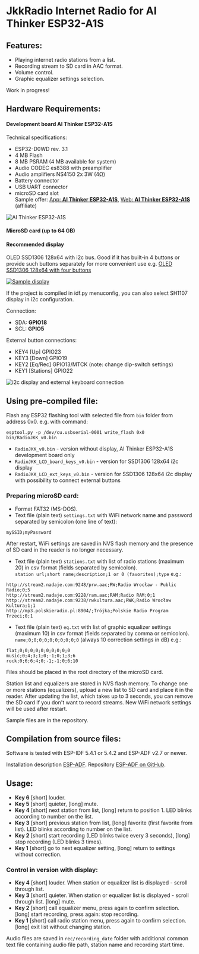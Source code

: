 # JkkRadio Internet Radio for **AI Thinker ESP32-A1S**  
  
## **Features:**  
- Playing internet radio stations from a list.  
- Recording stream to SD card in AAC format.  
- Volume control.  
- Graphic equalizer settings selection.  
  
Work in progress!  
  
## **Hardware Requirements:**  
#### Development board **AI Thinker ESP32-A1S**  
Technical specifications:  
- ESP32-D0WD rev. 3.1  
- 4 MB Flash  
- 8 MB PSRAM (4 MB available for system)
- Audio CODEC es8388 with preamplifier  
- Audio amplifiers NS4150 2x 3W (4Ω)   
- Battery connector   
- USB UART connector  
- microSD card slot  
Sample offer: [App: **AI Thinker ESP32-A1S**](https://s.click.aliexpress.com/e/_ooTic0A), [Web: **AI Thinker ESP32-A1S**](https://s.click.aliexpress.com/e/_onbBPzW) (affiliate)

![AI Thinker ESP32-A1S](img/ESP32A1S.jpeg)
  
#### MicroSD card (up to 64 GB)  

#### Recommended display

OLED SSD1306 128x64 with i2c bus. Good if it has built-in 4 buttons or provide such buttons separately for more convenient use e.g. [OLED SSD1306 128x64 with four buttons](https://s.click.aliexpress.com/e/_oFKo8XC)

[![Sample display](img/OLED-i2c.jpeg)](https://s.click.aliexpress.com/e/_oFKo8XC)

If the project is compiled in idf.py menuconfig, you can also select SH1107 display in i2c configuration.

Connection:
- SDA: **GPIO18**
- SCL: **GPIO5**

External button connections:
- KEY4 [Up] GPIO23
- KEY3 [Down] GPIO19
- KEY2 [Eq/Rec] GPIO13/MTCK (note: change dip-switch settings)
- KEY1 [Stations] GPIO22

![i2c display and external keyboard connection](img/ESP32A1S-OLED-connections.jpeg)
  
## Using pre-compiled file:  
Flash any ESP32 flashing tool with selected file from `bin` folder from address 0x0. e.g. with command:   
```
esptool.py -p /dev/cu.usbserial-0001 write_flash 0x0 bin/RadioJKK_v0.bin  
```
- `RadioJKK_v0.bin` - version without display, AI Thinker ESP32-A1S development board only
- `RadioJKK_LCD_board_keys_v0.bin` - version for SSD1306 128x64 i2c display
- `RadioJKK_LCD_ext_keys_v0.bin` - version for SSD1306 128x64 i2c display with possibility to connect external buttons

  
### Preparing microSD card:  
- Format FAT32 (MS-DOS).  
- Text file (plain text) `settings.txt` with WiFi network name and password separated by semicolon (one line of text):  
```
mySSID;myPassword
```

After restart, WiFi settings are saved in NVS flash memory and the presence of SD card in the reader is no longer necessary.
  
- Text file (plain text) `stations.txt` with list of radio stations (maximum 20) in csv format (fields separated by semicolon).  
`station url;short name;description;1 or 0 (favorites);type` e.g.:  
```
http://stream2.nadaje.com:9248/prw.aac;RW;Radio Wrocław - Public Radio;0;5  
http://stream2.nadaje.com:9228/ram.aac;RAM;Radio RAM;0;1  
http://stream2.nadaje.com:9238/rwkultura.aac;RWK;Radio Wrocław Kultura;1;1  
http://mp3.polskieradio.pl:8904/;Trójka;Polskie Radio Program Trzeci;0;1  
```

- Text file (plain text) `eq.txt` with list of graphic equalizer settings (maximum 10) in csv format (fields separated by comma or semicolon).  
`name;0;0;0;0;0;0;0;0;0;0` (always 10 correction settings in dB) e.g.:  
```
flat;0;0;0;0;0;0;0;0;0;0
music;0;4;3;1;0;-1;0;1;3;6
rock;0;6;6;4;0;-1;-1;0;6;10
```

Files should be placed in the root directory of the microSD card.  

Station list and equalizers are stored in NVS flash memory. To change one or more stations (equalizers), upload a new list to SD card and place it in the reader. After updating the list, which takes up to 3 seconds, you can remove the SD card if you don't want to record streams. New WiFi network settings will be used after restart.
  
Sample files are in the repository.  
  
## Compilation from source files:  
Software is tested with ESP-IDF 5.4.1 or 5.4.2 and ESP-ADF v2.7 or newer.  
  
Installation description [ESP-ADF](https://docs.espressif.com/projects/esp-adf/en/latest/get-started/index.html#quick-start). Repository [ESP-ADF on GitHub](https://github.com/espressif/esp-adf).  
  
## Usage:  
- **Key 6** [short] louder.  
- **Key 5** [short] quieter, [long] mute.  
- **Key 4** [short] next station from list, [long] return to position 1. LED blinks according to number on the list.  
- **Key 3** [short] previous station from list, [long] favorite (first favorite from list). LED blinks according to number on the list.  
- **Key 2** [short] start recording (LED blinks twice every 3 seconds), [long] stop recording (LED blinks 3 times).  
- **Key 1** [short] go to next equalizer setting, [long] return to settings without correction.  

### Control in version with display:
- **Key 4** [short] louder. When station or equalizer list is displayed - scroll through list.
- **Key 3** [short] quieter. When station or equalizer list is displayed - scroll through list. [long] mute.  
- **Key 2** [short] call equalizer menu, press again to confirm selection. [long] start recording, press again: stop recording.  
- **Key 1** [short] call radio station menu, press again to confirm selection. [long] exit list without changing station.  
    
Audio files are saved in `rec/recording_date` folder with additional common text file containing audio file path, station name and recording start time.